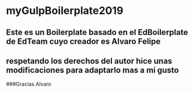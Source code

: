 # myGulpBoilerplate2019

## Este es un Boilerplate basado en el EdBoilerplate de EdTeam cuyo creador es Alvaro Felipe
## respetando los derechos del autor hice unas modificaciones para adaptarlo mas a mi gusto

###Gracias Alvaro
